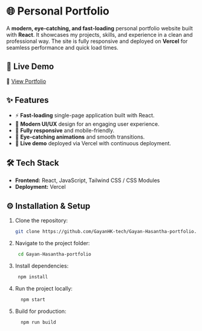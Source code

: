 # 🌐 Personal Portfolio

A **modern, eye-catching, and fast-loading** personal portfolio website built with **React**. It showcases my projects, skills, and experience in a clean and professional way. The site is fully responsive and deployed on **Vercel** for seamless performance and quick load times.

## 🚀 Live Demo
🔗 [View Portfolio](https://your-portfolio-url.vercel.app)

## ✨ Features
- ⚡ **Fast-loading** single-page application built with React.
- 🎨 **Modern UI/UX** design for an engaging user experience.
- 📱 **Fully responsive** and mobile-friendly.
- 🌙 **Eye-catching animations** and smooth transitions.
- 🔗 **Live demo** deployed via Vercel with continuous deployment.

## 🛠️ Tech Stack
- **Frontend:** React, JavaScript, Tailwind CSS / CSS Modules
- **Deployment:** Vercel


## ⚙️ Installation & Setup
1. Clone the repository:
    ```bash
    git clone https://github.com/GayanHK-tech/Gayan-Hasantha-portfolio.git
    ```
2. Navigate to the project folder:
    ```bash
     cd Gayan-Hasantha-portfolio
    ```
3. Install dependencies:
    ```bash
     npm install
    ```
4. Run the project locally:
    ```bash
      npm start
    ```
5. Build for production:
    ```bash
      npm run build
    ```


